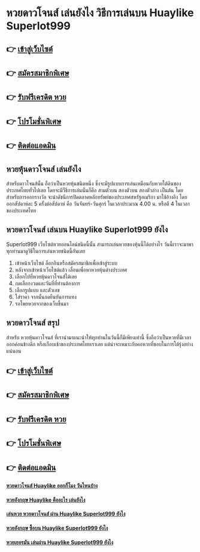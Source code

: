 # หวยดาวโจนส์ เล่นยังไง วิธีการเล่นบน Huaylike Superlot999 

## 👉 [เข้าสู่เว็บไซต์](https://bit.ly/3eZvF52)
## 👉 [สมัครสมาชิกพิเศษ](https://bit.ly/3eUYnE2)
## 👉 [รับฟรีเครดิต หวย](https://bit.ly/3eUYnE2)
## 👉 [โปรโมชั่นพิเศษ](https://bit.ly/3eUYnE2)
## 👉 [ติดต่อแอดมิน](https://bit.ly/3eUYnE2)

## หวยหุ้นดาวโจนส์ เล่นยังไง
สำหรับดาวโจนส์นั้น ถือว่าเป็นหวยหุ้นชนิดหนึ่ง ซึ่งจะมีรูปแบบการเล่นเหมือนกับหวยใต้ดินของประเทศไทยทั่วไปเลย โดยจะมีวืธีการเล่นนั่นก็คือ สามตัวบน สองตัวบน สองตัวล่าง เป็นต้น โดยสำหรับการออกรางวัล จะนำดัชนีการปิดตลาดหลักทรัพย์ของประเทศสหรัฐอเมริกา มาใช้อ้างอิง โดยออกสัปดาห์ละ 5 ครั้งต่อสัปดาห์ คือ วันจันทร์-วันศุกร์ ในเวลาประมาณ 4.00 น. หรือตี 4 ในเวลาของประเทศไทย

## หวยดาวโจนส์ เล่นบน Huaylike Superlot999 ยังไง
Superlot999 เว็บไซต์หวยออนไลน์ชนิดนี้นั้น สามารถเล่นหวยของหุ้นนี้ได้อย่างไร วันนี้เราจะมาพาทุกท่านมาดูวิธีในการเล่นหวยชนิดนี้กันเลย
1. เข้าหน้าเว็บไซต์ ล็อกอินหรือสมัครสมาชิกเพื่อเข้าสู่ระบบ
2. หลังจากเข้าหน้าเว็บไซต์แล้ว เลื่อนเพื่อหาหวยหุ้นต่างประเทศ
3. เลือกไปที่หวยหุ้นดาวโจนส์ได้เลย
4. กดเลือกงวดและวันที่ที่ท่านต้องการ
5. เลือกรูปแบบ และตัวเลข 
6. ใส่ราคา จากนั้นกดยืนยันการแทง
7. รอโพยหวยจากของเว็บขึ้นมา

## หวยดาวโจนส์ สรุป
สำหรับ หวยหุ้นดาวโจนส์ ที่เรานำมาแนะนำให้ทุกท่านในวันนี้ก็มีเพียงเท่านี้ ซึ่งถือว่าเป็นหวยที่มีเวลาออกค่อนข้างดึก หรือเกือบเช้าของประเทศไทยเราเลย แต่น่าจะเหมาะกับคอหวยที่ชอบในการโต้รุ่งอย่างแน่นอน

## 👉 [เข้าสู่เว็บไซต์](https://bit.ly/3eZvF52)
## 👉 [สมัครสมาชิกพิเศษ](https://bit.ly/3eUYnE2)
## 👉 [รับฟรีเครดิต หวย](https://bit.ly/3eUYnE2)
## 👉 [โปรโมชั่นพิเศษ](https://bit.ly/3eUYnE2)
## 👉 [ติดต่อแอดมิน](https://bit.ly/3eUYnE2)

#### [หวยดาวโจนส์ Huaylike ออกกี่โมง วันไหนบ้าง](https://atom.io/themes/หวยดาวโจนส์%20Huaylike%20ออกกี่โมง%20วันไหนบ้าง)
#### [หวยอังกฤษ Huaylike คืออะไร เล่นยังไง](https://atom.io/themes/หวยอังกฤษ%20Huaylike%20คืออะไร%20เล่นยังไง)
#### [เล่นหวย หวยดาวโจนส์ ผ่าน Huaylike Superlot999 ยังไง](https://atom.io/themes/เล่นหวย%20หวยดาวโจนส์%20ผ่าน%20Huaylike%20Superlot999%20ยังไง)
#### [หวยอังกฤษ ซื้อบน Huaylike Superlot999 ยังไง](https://atom.io/themes/หวยอังกฤษ%20ซื้อบน%20Huaylike%20Superlot999%20ยังไง)
#### [หวยเยอรมัน เล่นผ่าน Huaylike Superlot999 ยังไง](https://atom.io/themes/หวยเยอรมัน%20เล่นผ่าน%20Huaylike%20Superlot999%20ยังไง)